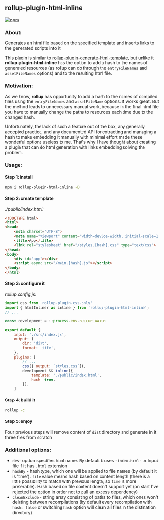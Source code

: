 ## rollup-plugin-html-inline

[![npm](https://img.shields.io/npm/v/rollup-plugin-html-inline)](https://www.npmjs.com/package/rollup-plugin-html-inline)

### About:

Generates an html file based on the specified template and inserts links to the generated scripts into it. 

This plugin is similar to [rollup-plugin-generate-html-template](https://www.npmjs.com/package/rollup-plugin-generate-html-template), but unlike it **rollup-plugin-html-inline** has the option to add a hash to the names of generated resources (as rollup can do through the `entryFileNames` and `assetFileNames` options) and to the resulting html file.

### Motivation: 

As we know, **rollup** has opportunity to add a hash to the names of compiled files using the `entryFileNames` and `assetFileName` options. It works great. But the method leads to unnecessary manual work, because in the final html file you have to manually change the paths to resources each time due to the changed hash. 

Unfortunately, the lack of such a feature out of the box, any generally accepted practice, and any documented API for extracting and managing a hash to make embedding it manually with minimal effort made these wonderful options useless to me. That's why I have thought about creating a plugin that can do html generation with links embedding solving the problem.

### Usage: 

#### Step  1: install

```sh
npm i rollup-plugin-html-inline -D
```

#### Step 2: create template

*./public/index.html:*

```html
<!DOCTYPE html>
<html>
<head>
    <meta charset="UTF-8">
    <meta name="viewport" content="width=device-width, initial-scale=1.0">
    <title>App</title>
    <link rel="stylesheet" href="/styles.[hash].css" type="text/css">
</head>
<body>
    <div id="app"></div>
    <script async src="/main.[hash].js"></script>
</body>
</html>
```


#### Step 3: configure it

*rollup.config.js:*

```js
import css from 'rollup-plugin-css-only'
import { htmlInliner as inline } from 'rollup-plugin-html-inline';
// ...

const development = !!process.env.ROLLUP_WATCH

export default {
    input: './src/index.js',
    output: {
        dir: 'dist',
        format: 'iife',
    },
    plugins: [
        // ...
        css({ output: `styles.css`}),
        development && inline({
            template: './public/index.html',
            hash: true,
        }),        
    ]
```

#### Step 4: build it

```sh
rollup -c
```

#### Step 5: enjoy

Four previous steps will remove content of `dist` directory and generate in it three files from scratch



### Additional options: 

- `dest` option specifies html name. By default it uses `"index.html"` or input file if it has `.html` extension
- `hashBy` - hash type, which one will be applied to file names (by default it is 'time'). `file` value means hash based on content length (there is a little possibility to match with previous length, so `time` is more preferable).  Hash based on file content doesn't support yet (on start I've rejected the option in order not to pull an excess dependency)
- `cleanExclude` - string array consisting of paths to files, which ones won't deleting between recompilations (by default every recompilation with `hash: false` or switching `hash` option will clean all files in the distination directory)
